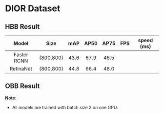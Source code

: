 # DIOR Dataset

## HBB Result

|      Model      |    Size     | mAP  | AP50 | AP75 | FPS  | speed (ms) |
|:---------------:|:-----------:|:----:|:----:|:----:|:----:|:----------:|
|   Faster RCNN   |  (800,800)  | 43.6 | 67.9 | 46.5 |      |            |
|    RetinaNet    |  (800,800)  | 44.8 | 66.4 | 48.0 |      |            |



## OBB Result



**Note**:

- All models are trained with batch size 2 on one GPU.
